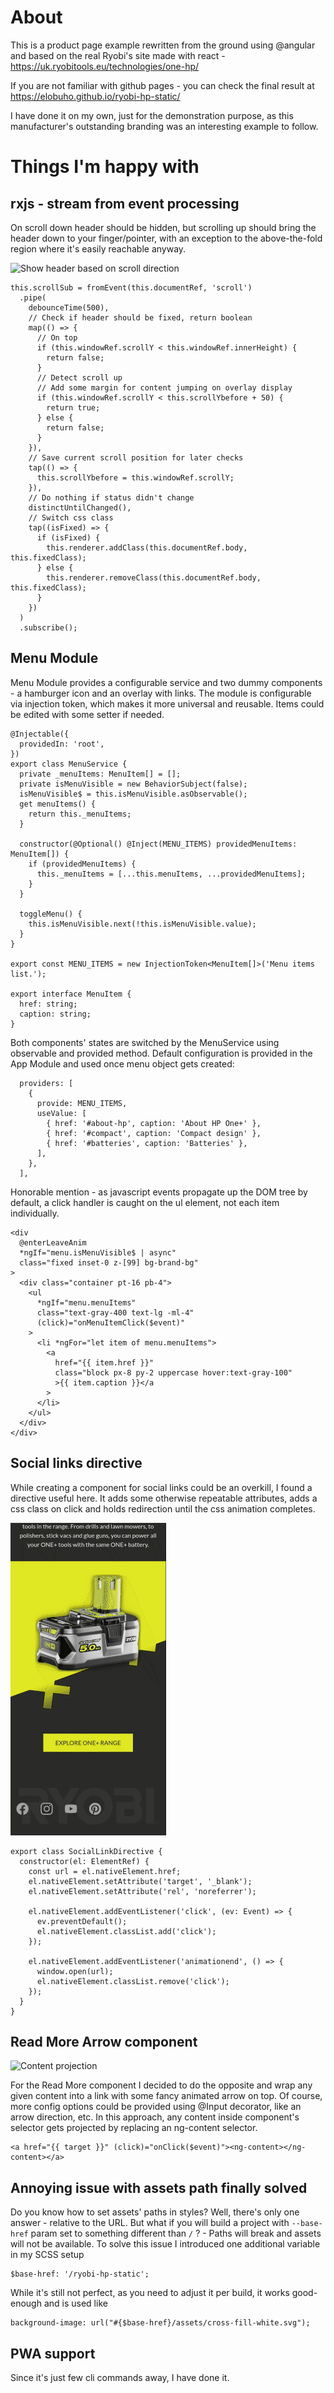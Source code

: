 # About

This is a product page example rewritten from the ground using @angular and based on the real Ryobi's site made with react - https://uk.ryobitools.eu/technologies/one-hp/

If you are not familiar with github pages - you can check the final result at https://elobuho.github.io/ryobi-hp-static/

I have done it on my own, just for the demonstration purpose, as this manufacturer's outstanding branding was an interesting example to follow.

# Things I'm happy with

## rxjs - stream from event processing

On scroll down header should be hidden, but scrolling up should bring the header down to your finger/pointer, with an exception to the above-the-fold region where it's easily reachable anyway.

![Show header based on scroll direction](blob/rxjs-header.gif)

    this.scrollSub = fromEvent(this.documentRef, 'scroll')
      .pipe(
        debounceTime(500),
        // Check if header should be fixed, return boolean
        map(() => {
          // On top
          if (this.windowRef.scrollY < this.windowRef.innerHeight) {
            return false;
          }
          // Detect scroll up
          // Add some margin for content jumping on overlay display
          if (this.windowRef.scrollY < this.scrollYbefore + 50) {
            return true;
          } else {
            return false;
          }
        }),
        // Save current scroll position for later checks
        tap(() => {
          this.scrollYbefore = this.windowRef.scrollY;
        }),
        // Do nothing if status didn't change
        distinctUntilChanged(),
        // Switch css class
        tap((isFixed) => {
          if (isFixed) {
            this.renderer.addClass(this.documentRef.body, this.fixedClass);
          } else {
            this.renderer.removeClass(this.documentRef.body, this.fixedClass);
          }
        })
      )
      .subscribe();

## Menu Module

Menu Module provides a configurable service and two dummy components - a hamburger icon and an overlay with links. The module is configurable via injection token, which makes it more universal and reusable. Items could be edited with some setter if needed.

    @Injectable({
      providedIn: 'root',
    })
    export class MenuService {
      private _menuItems: MenuItem[] = [];
      private isMenuVisible = new BehaviorSubject(false);
      isMenuVisible$ = this.isMenuVisible.asObservable();
      get menuItems() {
        return this._menuItems;
      }

      constructor(@Optional() @Inject(MENU_ITEMS) providedMenuItems: MenuItem[]) {
        if (providedMenuItems) {
          this._menuItems = [...this.menuItems, ...providedMenuItems];
        }
      }

      toggleMenu() {
        this.isMenuVisible.next(!this.isMenuVisible.value);
      }
    }

    export const MENU_ITEMS = new InjectionToken<MenuItem[]>('Menu items list.');

    export interface MenuItem {
      href: string;
      caption: string;
    }

Both components' states are switched by the MenuService using observable and provided method.
Default configuration is provided in the App Module and used once menu object gets created:

      providers: [
        {
          provide: MENU_ITEMS,
          useValue: [
            { href: '#about-hp', caption: 'About HP One+' },
            { href: '#compact', caption: 'Compact design' },
            { href: '#batteries', caption: 'Batteries' },
          ],
        },
      ],

Honorable mention - as javascript events propagate up the DOM tree by default, a click handler is caught on the ul element, not each item individually.

    <div
      @enterLeaveAnim
      *ngIf="menu.isMenuVisible$ | async"
      class="fixed inset-0 z-[99] bg-brand-bg"
    >
      <div class="container pt-16 pb-4">
        <ul
          *ngIf="menu.menuItems"
          class="text-gray-400 text-lg -ml-4"
          (click)="onMenuItemClick($event)"
        >
          <li *ngFor="let item of menu.menuItems">
            <a
              href="{{ item.href }}"
              class="block px-8 py-2 uppercase hover:text-gray-100"
              >{{ item.caption }}</a
            >
          </li>
        </ul>
      </div>
    </div>

## Social links directive

While creating a component for social links could be an overkill, I found a directive useful here. It adds some otherwise repeatable attributes, adds a css class on click and holds redirection until the css animation completes.

![Animated social links](blob/social-links-directive.gif)

    export class SocialLinkDirective {
      constructor(el: ElementRef) {
        const url = el.nativeElement.href;
        el.nativeElement.setAttribute('target', '_blank');
        el.nativeElement.setAttribute('rel', 'noreferrer');

        el.nativeElement.addEventListener('click', (ev: Event) => {
          ev.preventDefault();
          el.nativeElement.classList.add('click');
        });

        el.nativeElement.addEventListener('animationend', () => {
          window.open(url);
          el.nativeElement.classList.remove('click');
        });
      }
    }

## Read More Arrow component

![Content projection](blob/more-arrow.gif)

For the Read More component I decided to do the opposite and wrap any given content into a link with some fancy animated arrow on top. Of course, more config options could be provided using @Input decorator, like an arrow direction, etc.
In this approach, any content inside component's selector gets projected by replacing an ng-content selector.

    <a href="{{ target }}" (click)="onClick($event)"><ng-content></ng-content></a>

## Annoying issue with assets path finally solved

Do you know how to set assets' paths in styles? Well, there's only one answer - relative to the URL. But what if you will build a project with `--base-href` param set to something different than `/` ? - Paths will break and assets will not be available.
To solve this issue I introduced one additional variable in my SCSS setup

    $base-href: '/ryobi-hp-static';

While it's still not perfect, as you need to adjust it per build, it works good-enough and is used like

    background-image: url("#{$base-href}/assets/cross-fill-white.svg");

## PWA support

Since it's just few cli commands away, I have done it.

